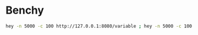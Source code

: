 # Benchy


```bash
hey -n 5000 -c 100 http://127.0.0.1:8080/variable ; hey -n 5000 -c 100 http://127.0.0.1:8080/empty
```